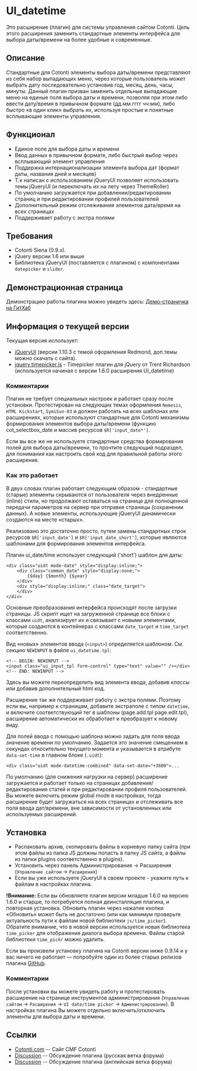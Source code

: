 UI_datetime 
===========

Это расширение (плагин) для системы управления сайтом Cotonti. Цель этого 
расширения заменить стандартные элементы интерфейса для выбора даты/времени 
на более удобные и современные.

Описание
--------

Стандартные для Cotonti элементы выбора даты/времени представляют из себя
набор выпадающих меню, через которые пользователь может выбрать дату
последовательно установив год, месяц, день, часы, минуты. Данный плагин
призван заменить отдельные выпадающие меню на единые поля выбора даты
и времени, позволяя при этом либо ввести дату/время в привычном формате
(дд.мм.гггг чч:мм), либо быстро «в один клик» выбрать их, используя простые
и понятные всплывающие элементы управления.

Функционал
----------

* Единое поле для выбора даты и времени 
* Ввод данных в привычном формате, либо быстрый выбор через всплывающий элемент управления
* Поддержка интернационализации элемента выбора дат (формат даты, названия дней и месяцев)
* Т.к написан с использованием jQueryUI позволяет использовать темы jQueryUI (и переключать 
их на лету через ThemeRoller)
* По умолчанию загружается при добавлении/редактировании страниц и при редактировании 
профилей пользователей
* Дополнительный режим отслеживания элементов дата/время на всех страницах
* Поддерживает работу с экстра полями

Требования
----------

* Cotonti Siena (0.9.x).
* jQuery версии 1.6 или выше
* Библиотека jQueryUI (поставляется с плагином) с компонентами `datepicker` и `slider`.  

Демонстрационная страница
-------------------------

Демонстрацию работы плагина можно увидеть здесь: [Демо-страничка на ГитХаб](http://macik.github.io/cot_ui_datetime/demo.html)

Информация о текущей версии
---------------------------

Текущая версия использует:
* [jQueryUI](http://www.jqueryui.com) (версии 1.10.3 с темой оформления Redmond, доп.темы можно скачать с сайта).
* [jquery.timepicker.js](http://trentrichardson.com/examples/timepicker/) - Timepicker плагин для jQuery от Trent Richardson (используется начиная с версии 
1.6.0 расширения UI_datetime)


### Комментарии

Плагин не требует специальных настроек и работает сразу после установки.
Протестирован на следующих темах оформления `Nemesis`, `HTML Kickstart`,
`SymiSun-03` и должен работать на всех шаблонах или расширениях, которые
используют стандартные для Cotonti механизмы формирования элементов выбора
даты/времени (функцию cot_selectbox_date и массив ресурсов
`$R['input_date*']`.

Если вы все же не используете стандартные средства формирования полей для
выбора даты/времени, то прочтите следующий подраздел, для понимания как
настроить свой код для правильной работы этого расширения.

### Как это работает

В двух словах плагин работает следующим образом - стандартные (старые)
элементы скрываются от пользователя через внедренные (inline) стили,
но продолжают оставаться на странице для полноценной передачи параметров
на сервер при отправке страницы (сохранении данных). А новые элементы,
использующие jQueryUI динамически создаются на месте «старых».

Реализовано это достаточно просто, путем замены стандартных строк ресурсов
`$R['input_date']` и `$R['input_date_short']`, которые являются шаблонами для
формирования элементов интерфейса.

Плагин ui_date/time использует следующий ('short') шаблон для даты:

    <div class="uidt mode-date" style="display:inline;">
		<div class="common_date" style="display:none;">
			{$day} {$month} {$year}
		</div>
		<div style="display:inline;" class="date_target">
		</div>
	</div> 

Основные преобразования интерфейса происходят после загрузки страницы.
JS скрипт ищет на загруженной странице все блоки с классами `uidt`,
анализирует их и связывает с новыми элементами, которые
создаются в контейнерах с классами `date_target` и `time_target` соответственно.

Вид «новых» элементов ввода (`<input>`) определяется шаблоном. См. секцию `NEWINPUT`
в файле `ui_datetime.tpl`:

	<!-- BEGIN: NEWINPUT -->
	<input class="ui_input_tpl form-control" type="text" value="" /></div>
	<!-- END: NEWINPUT -->

Здесь вы можете переопределить вид элемента ввода, добавив _классы_ или 
добавив дополнительный html код.

Расширение так же поддерживает работу с экстра полями. Поэтому если вы, например к страницам, добавите 
экстраполе с типом `datetime`, и включите соответствующий тег в шаблоны (page.add.tpl page.edit.tpl),
расширение автоматически их обработает и преобразует к новому виду.

Для полей ввода с помощью шаблона можно задать для поля ввода значение времени по умолчанию.
Задается это значение смещением в секундах относительно текущего момента и указывается в атрибуте
`data-set-time` в главном блоке (`.uidt`):

	<div class="uidt mode-datetime-combined" data-set-date="+3600">... 



По умолчанию (для снижения нагрузки на сервер) расширение загружается
и работает только на страницах добавления/редактирования статей и при
редактировании профиля пользователей. Вы можете включить режим global mode
в настройках, тогда расширение будет загружаться на всех страницах
и отслеживать все поля ввода дат/времени, вне зависимости от установленных
или используемых расширений.


Установка
---------

* Распаковать архив, скопировать файлы в корневую папку сайта (при этом файлы из папка 
JS должны попасть в папку JS сайта, а файлы из папки plugins соответственно в plugins).
* Установить через панель Администрирования → Расширения (`Управление сайтом` → `Расширения`)
* Если вы уже используете jQueryUI в своем проекте - укажите путь к файлам в настройках плагина.

**!Внимание:** Если вы обновляете плагин версии младше 1.6.0 на версию 1.6.0 и старше, то 
потребуется полная деинсталляция плагина, и повторная установка. Обновить плагин через нажатие кнопки 
«Обновить» может быть не достаточно (или как минимум проверьте актуальность пути к файлам новой 
библиотеки `js/time_picker`). Обратите внимание, что в новой версии используется новая библиотека 
`time_picker` для отображения диалога выбора времени. Файлы старой библиотеки `time_pickr` можно удалить.

Если вы произвели установку плагина на Cotonti версии ниже 0.9.14 и у вас ничего не работает — попробуйте
один из более старых релизов плагина [GitHub](https://github.com/macik/cot_ui_datetime/releases).

### Комментарии

После установки вы можете увидеть работу и протестировать расширение
на странице инструментов администрирования (`Управление сайтом` → `Расширения`
→ `UI date/time picker` → `Администрирование`). В настройках плагина Вы можете
отдельно включить/отключить элементы для выбора даты и времени.


Ссылки
------

* [Cotonti.com](http://Cotonti.com/) -- Сайт CMF Cotonti
* [Discussion](http://www.cotonti.com/forums/?m=posts&q=7105) -- Обсуждение плагина (русская ветка форума)
* [Discussion](http://www.cotonti.com/forums?m=posts&q=7118) -- Обсуждение плагина (английская ветка форума)


